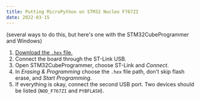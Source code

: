 ```yaml
---
title: Putting MicroPython on STM32 Nucleo F767ZI
date: 2022-03-15
---
```


(several ways to do this, but here's one with the STM32CubeProgrammer and Windows)

1. [Download the `.hex` file.](https://micropython.org/download/NUCLEO_F767ZI/)
2. Connect the board through the ST-Link USB.
3. Open STM32CubeProgrammer, choose ST-Link and *Connect*.
4. In *Erasing & Programming* choose the `.hex` file path, don't skip flash erase, and *Start Programming*.
5. If everything is okay, connect the second USB port. Two devices should be listed (`NOD_F767ZI` and `PYBFLASH`).